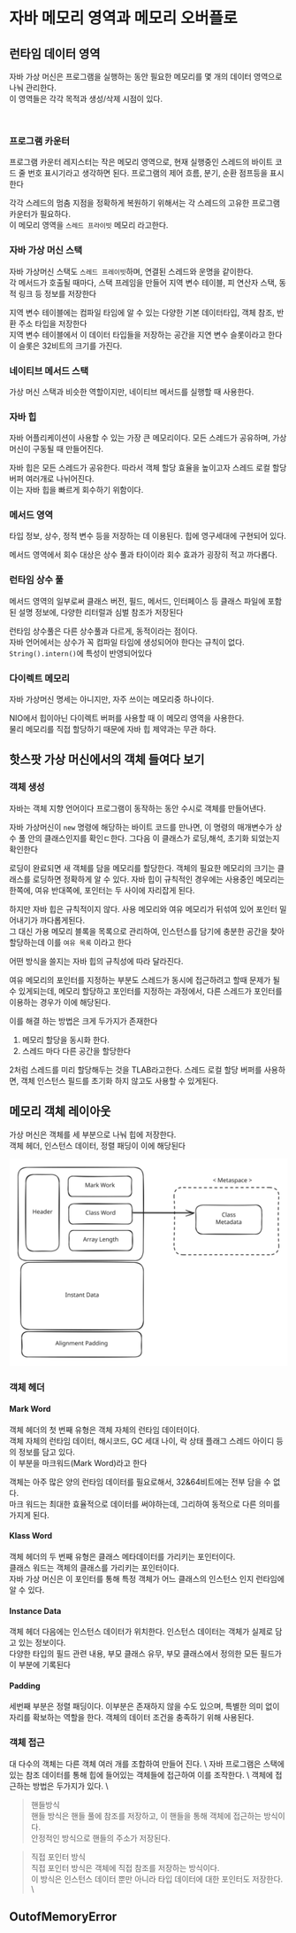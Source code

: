 # 자바 메모리 영역과 메모리 오버플로

## 런타임 데이터 영역

자바 가상 머신은 프로그램을 실행하는 동안 필요한 메모리를 몇 개의 데이터 영역으로 나눠 관리한다.\
이 영역들은 각각 목적과 생성/삭제 시점이 있다.

<img src="../../../.gitbook/assets/file.excalidraw (51).svg" alt="" class="gitbook-drawing">

### 프로그램 카운터

프로그램 카운터 레지스터는 작은 메모리 영역으로, 현재 실행중인 스레드의 바이트 코드 줄 번호 표시기라고 생각하면 된다. 프로그램의 제어 흐름, 분기, 순환 점프등을 표시한다

각각 스레드의 멈춤 지점을 정확하게 복원하기 위해서는 각 스레드의 고유한 프로그램 카운터가 필요하다.\
이 메모리 영역을 `스레드 프라이빗` 메모리 라고한다.

### 자바 가상 머신 스택

자바 가상머신 스택도 `스레드 프레이빗`하며, 연결된 스레드와 운명을 같이한다.\
각 메서드가 호출될 때마다, 스택 프레임을 만들어 지역 변수 테이블, 피 연산자 스택, 동적 링크 등 정보를 저장한다

지역 변수 테이블에는 컴파일 타임에 알 수 있는 다양한 기본 데이터타입, 객체 참조, 반환 주소 타입을 저장한다\
지역 변수 테이블에서 이 데이터 타입들을 저장하는 공간을 지연 변수 슬롯이라고 한다\
이 슬롯은 32비트의 크기를 가진다.

### 네이티브 메서드 스택

가상 머신 스택과 비슷한 역할이지만, 네이티브 메서드를 실행할 때 사용한다.

### 자바 힙

자바 어플리케이션이 사용할 수 있는 가장 큰 메모리이다. 모든 스레드가 공유하며, 가상 머신이 구동될 때 만들어진다.

자바 힙은 모든 스레드가 공유한다. 따라서 객체 할당 효율을 높이고자 스레드 로컬 할당 버퍼 여러개로 나뉘어진다.\
이는 자바 힙을 빠르게 회수하기 위함이다.

### 메서드 영역

타입 정보, 상수, 정적 변수 등을 저장하는 데 이용된다. 힙에 영구세대에 구현되어 있다.

메서드 영역에서 회수 대상은 상수 풀과 타이이라 회수 효과가 굉장히 적고 까다롭다.

### 런타임 상수 풀

메서드 영역의 일부로써 클래스 버전, 필드, 메서드, 인터페이스 등 클래스 파일에 포함된 설명 정보에, 다양한 리터럴과 심벌 참조가 저장된다

런타임 상수풀은 다른 상수풀과 다르게, 동적이라는 점이다.\
자바 언어에서는 상수가 꼭 컴파일 타임에 생성되어야 한다는 규칙이 없다.\
`String().intern()`에 특성이 반영되어있다

### 다이렉트 메모리

자바 가상머신 명세는 아니지만, 자주 쓰이는 메모리중 하나이다.

NIO에서 힙이아닌 다이렉트 버퍼를 사용할 때 이 메모리 영역을 사용한다.\
물리 메모리를 직접 할당하기 때문에 자바 힙 제약과는 무관 하다.

## 핫스팟 가상 머신에서의 객체 들여다 보기

### 객체 생성

자바는 객체 지향 언어이다 프로그램이 동작하는 동안 수시로 객체를 만들어낸다.

자바 가상머신이 `new` 명령에 해당하는 바이트 코드를 만나면, 이 명령의 매개변수가 상수 풀 안의 클래스인지를 확인ㄷ한다. 그다음 이 클래스가 로딩,해석, 초기화 되었는지 확인한다

로딩이 완료되면 새 객체를 담을 메모리를 할당한다. 객체의 필요한 메모리의 크기는 클래스를 로딩하면 정확하게 알 수 있다. 자바 힙이 규칙적인 경우에는 사용중인 메모리는 한쪽에, 여유 반대쪽에, 포인터는 두 사이에 자리잡게 된다.

하지만 자바 힙은 규칙적이지 않다. 사용 메모리와 여유 메모리가 뒤섞여 있어 포인터 밀어내기가 까다롭게된다.\
그 대신 가용 메모리 블록을 목록으로 관리하여, 인스턴스를 담기에 충분한 공간을 찾아 할당하는데 이를 `여유 목록` 이라고 한다

어떤 방식을 쓸지는 자바 힙의 규칙성에 따라 달라진다.

여유 메모리의 포인터를 지정하는 부분도 스레드가 동시에 접근하려고 할때 문제가 될 수 있게되는데, 메모리 할당하고 포인터를 지정하는 과정에서, 다른 스레드가 포인터를 이용하는 경우가 이에 해당된다.

이를 해결 하는 방법은 크게 두가지가 존재한다

1. 메모리 할당을 동시화 한다.
2. 스레드 마다 다른 공간을 할당한다

2처럼 스레드를 미리 할당해두는 것을 TLAB라고한다. 스레드 로컬 할당 버퍼를 사용하면, 객체 인스턴스 필드를 초기화 하지 않고도 사용할 수 있게된다.

## 메모리 객체 레이아웃

가상 머신은 객체를 세 부분으로 나눠 힙에 저장한다.\
객체 헤더, 인스턴스 데이터, 정렬 패딩이 이에 해당된다

<img src="../../../.gitbook/assets/file.excalidraw (52).svg" alt="" class="gitbook-drawing">

### 객체 헤더

#### Mark Word

객체 헤더의 첫 번째 유형은 객체 자체의 런타임 데이터이다.\
객체 자체의 런타임 데이터, 해시코드, GC 세대 나이, 락 상태 플래그 스레드 아이디 등의 정보를 담고 있다.\
이 부분을 마크워드(Mark Word)라고 한다

객체는 아주 많은 양의 런타임 데이터를 필요로해서, 32&64비트에는 전부 담을 수 없다.\
마크 워드는 최대한 효율적으로 데이터를 써야하는데, 그리하여 동적으로 다른 의미를 가지게 된다.

#### Klass Word

객체 헤더의 두 번째 유형은 클래스 메타데이터를 가리키는 포인터이다.\
클래스 워드는 객체의 클래스를 가리키는 포인터이다.\
자바 가상 머신은 이 포인터를 통해 특정 객체가 어느 클래스의 인스턴스 인지 런타임에 알 수 있다.

#### Instance Data

객체 헤더 다음에는 인스턴스 데이터가 위치한다. 인스턴스 데이터는 객체가 실제로 담고 있는 정보이다.\
다양한 타입의 필드 관련 내용, 부모 클래스 유무, 부모 클래스에서 정의한 모든 필드가 이 부분에 기록된다

#### Padding

세번째 부분은 정렬 패딩이다. 이부분은 존재하지 않을 수도 있으며, 특별한 의미 없이 자리를 확보하는 역할을 한다. 객체의 데이터 조건을 충족하기 위해 사용된다.

### 객체 접근

대 다수의 객체는 다른 객체 여러 개를 조합하여 만들어 진다. \ 자바 프로그램은 스택에 있는 참조 데이터를 통해 힙에 들어있는 객체들에 접근하여 이를 조작한다. \ 객체에 접근하는 방법은 두가지가 있다. \\

> 핸들방식\
> 핸들 방식은 핸들 풀에 참조를 저장하고, 이 핸들을 통해 객체에 접근하는 방식이다.\
> 안정적인 방식으로 핸들의 주소가 저장된다.

> 직접 포인터 방식\
> 직접 포인터 방식은 객체에 직접 참조를 저장하는 방식이다.\
> 이 방식은 인스턴스 데이터 뿐만 아니라 타입 데이터에 대한 포인터도 저장한다. \\

## OutofMemoryError
